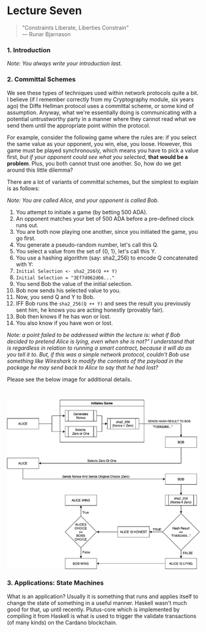 # Lecture Seven

> "Constraints Liberate, Liberties Constrain" <br />
> — Runar Bjarnason

### 1. Introduction

*Note: You always write your introduction last.*

### 2. Committal Schemes

We see these types of techniques used within network protocols quite a bit. I believe (if I remember correctly from my Cryptography module, six years ago) the Diffe Hellman protocol uses a committal scheme, or some kind of assumption. Anyway, what we're essentially doing is communicating with a potential untrustworthy party in a manner where they cannot read what we send them until the appropriate point within the protocol.

For example, consider the following game where the rules are: if you select the same value as your opponent, you win, else, you loose. However, this game must be played synchronously, which means you have to pick a value first, *but if your opponent could see what you selected*, **that would be a problem**. Plus, you both cannot trust one another. So, how do we get around this little dilemma?

There are a lot of variants of committal schemes, but the simplest to explain is as follows:

*Note: You are called Alice, and your opponent is called Bob.*

1. You attempt to initiate a game (by betting 500 ADA).
2. An opponent matches your bet of 500 ADA before a pre-defined clock runs out.
3. You are both now playing one another, since you initiated the game, you go first.
4. You generate a pseudo-random number, let's call this Q.
5. You select a value from the set of {0, 1}, let's call this Y.
6. You use a hashing algorithm (say: sha2_256) to encode Q concatenated with Y:
7. <code>Initial Selection <- sha2_256(Q ++ Y)</code>
8. <code>Initial Selection = "3Ef7d062d66..."</code>
9. You send Bob the value of the initial selection.
10. Bob now sends his selected value to you.
11. Now, you send Q and Y to Bob.
12. IFF Bob runs the <code>sha2_256(Q ++ Y)</code> and sees the result you previously sent him, he knows you are acting honestly (provably fair).
13. Bob then knows if he has won or lost.
14. You also know if you have won or lost.

*Note: a point failed to be addressed within the lecture is: what if Bob decided to pretend Alice is lying, even when she is not?" I understand that is regardless in relation to running a smart contract, because it will do as you tell it to. But, if this was a simple network protocol, couldn't Bob use something like Wireshark to modify the contents of the payload in the package he may send back to Alice to say that he had lost?*

Please see the below image for additional details.

<br />

![./img/commit-scheme.jpg](./img/commit-scheme.jpg)

### 3. Applications: State Machines

What is an application? Usually it is something that runs and applies itself to change the state of something in a useful manner. Haskell wasn't much good for that, up until recently. Plutus-core which is implemented by compiling it from Haskell is what is used to trigger the validate transactions (of many kinds) on the Cardano blockchain.